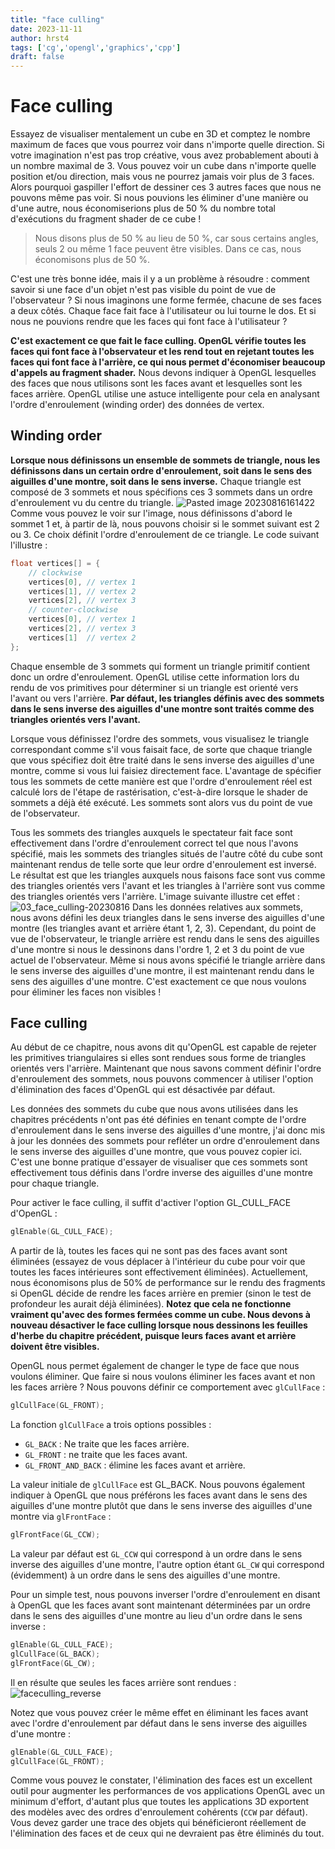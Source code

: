 ```yaml
---
title: "face culling"
date: 2023-11-11
author: hrst4
tags: ['cg','opengl','graphics','cpp']
draft: false
---
```


# Face culling
Essayez de visualiser mentalement un cube en 3D et comptez le nombre maximum de faces que vous pourrez voir dans n'importe quelle direction. Si votre imagination n'est pas trop créative, vous avez probablement abouti à un nombre maximal de 3. Vous pouvez voir un cube dans n'importe quelle position et/ou direction, mais vous ne pourrez jamais voir plus de 3 faces. Alors pourquoi gaspiller l'effort de dessiner ces 3 autres faces que nous ne pouvons même pas voir. Si nous pouvions les éliminer d'une manière ou d'une autre, nous économiserions plus de 50 % du nombre total d'exécutions du fragment shader de ce cube !

> Nous disons plus de 50 % au lieu de 50 %, car sous certains angles, seuls 2 ou même 1 face peuvent être visibles. Dans ce cas, nous économisons plus de 50 %. 


C'est une très bonne idée, mais il y a un problème à résoudre : comment savoir si une face d'un objet n'est pas visible du point de vue de l'observateur ? Si nous imaginons une forme fermée, chacune de ses faces a deux côtés. Chaque face fait face à l'utilisateur ou lui tourne le dos. Et si nous ne pouvions rendre que les faces qui font face à l'utilisateur ?  
  
**C'est exactement ce que fait le face culling. OpenGL vérifie toutes les faces qui font face à l'observateur et les rend tout en rejetant toutes les faces qui font face à l'arrière, ce qui nous permet d'économiser beaucoup d'appels au fragment shader.** Nous devons indiquer à OpenGL lesquelles des faces que nous utilisons sont les faces avant et lesquelles sont les faces arrière. OpenGL utilise une astuce intelligente pour cela en analysant l'ordre d'enroulement (winding order) des données de vertex.

## Winding order
**Lorsque nous définissons un ensemble de sommets de triangle, nous les définissons dans un certain ordre d'enroulement, soit dans le sens des aiguilles d'une montre, soit dans le sens inverse.** Chaque triangle est composé de 3 sommets et nous spécifions ces 3 sommets dans un ordre d'enroulement vu du centre du triangle. 
![Pasted image 20230816161422](Pasted%20image%2020230816161422.png)
Comme vous pouvez le voir sur l'image, nous définissons d'abord le sommet 1 et, à partir de là, nous pouvons choisir si le sommet suivant est 2 ou 3. Ce choix définit l'ordre d'enroulement de ce triangle. Le code suivant l'illustre : 

```cpp
float vertices[] = {
    // clockwise
    vertices[0], // vertex 1
    vertices[1], // vertex 2
    vertices[2], // vertex 3
    // counter-clockwise
    vertices[0], // vertex 1
    vertices[2], // vertex 3
    vertices[1]  // vertex 2  
};
```
Chaque ensemble de 3 sommets qui forment un triangle primitif contient donc un ordre d'enroulement. OpenGL utilise cette information lors du rendu de vos primitives pour déterminer si un triangle est orienté vers l'avant ou vers l'arrière. **Par défaut, les triangles définis avec des sommets dans le sens inverse des aiguilles d'une montre sont traités comme des triangles orientés vers l'avant.**  
  
Lorsque vous définissez l'ordre des sommets, vous visualisez le triangle correspondant comme s'il vous faisait face, de sorte que chaque triangle que vous spécifiez doit être traité dans le sens inverse des aiguilles d'une montre, comme si vous lui faisiez directement face. L'avantage de spécifier tous les sommets de cette manière est que l'ordre d'enroulement réel est calculé lors de l'étape de rastérisation, c'est-à-dire lorsque le shader de sommets a déjà été exécuté. Les sommets sont alors vus du point de vue de l'observateur.  
  
Tous les sommets des triangles auxquels le spectateur fait face sont effectivement dans l'ordre d'enroulement correct tel que nous l'avons spécifié, mais les sommets des triangles situés de l'autre côté du cube sont maintenant rendus de telle sorte que leur ordre d'enroulement est inversé. Le résultat est que les triangles auxquels nous faisons face sont vus comme des triangles orientés vers l'avant et les triangles à l'arrière sont vus comme des triangles orientés vers l'arrière. L'image suivante illustre cet effet :
![03_face_culling-20230816](03_face_culling-20230816.png)
Dans les données relatives aux sommets, nous avons défini les deux triangles dans le sens inverse des aiguilles d'une montre (les triangles avant et arrière étant 1, 2, 3). Cependant, du point de vue de l'observateur, le triangle arrière est rendu dans le sens des aiguilles d'une montre si nous le dessinons dans l'ordre 1, 2 et 3 du point de vue actuel de l'observateur. Même si nous avons spécifié le triangle arrière dans le sens inverse des aiguilles d'une montre, il est maintenant rendu dans le sens des aiguilles d'une montre. C'est exactement ce que nous voulons pour éliminer les faces non visibles !

## Face culling
Au début de ce chapitre, nous avons dit qu'OpenGL est capable de rejeter les primitives triangulaires si elles sont rendues sous forme de triangles orientés vers l'arrière. Maintenant que nous savons comment définir l'ordre d'enroulement des sommets, nous pouvons commencer à utiliser l'option d'élimination des faces d'OpenGL qui est désactivée par défaut.  
  
Les données des sommets du cube que nous avons utilisées dans les chapitres précédents n'ont pas été définies en tenant compte de l'ordre d'enroulement dans le sens inverse des aiguilles d'une montre, j'ai donc mis à jour les données des sommets pour refléter un ordre d'enroulement dans le sens inverse des aiguilles d'une montre, que vous pouvez copier ici. C'est une bonne pratique d'essayer de visualiser que ces sommets sont effectivement tous définis dans l'ordre inverse des aiguilles d'une montre pour chaque triangle.  
  
Pour activer le face culling, il suffit d'activer l'option GL_CULL_FACE d'OpenGL :
```cpp
glEnable(GL_CULL_FACE);  
```
A partir de là, toutes les faces qui ne sont pas des faces avant sont éliminées (essayez de vous déplacer à l'intérieur du cube pour voir que toutes les faces intérieures sont effectivement éliminées). Actuellement, nous économisons plus de 50% de performance sur le rendu des fragments si OpenGL décide de rendre les faces arrière en premier (sinon le test de profondeur les aurait déjà éliminées). **Notez que cela ne fonctionne vraiment qu'avec des formes fermées comme un cube. Nous devons à nouveau désactiver le face culling lorsque nous dessinons les feuilles d'herbe du chapitre précédent, puisque leurs faces avant et arrière doivent être visibles.**  
  
OpenGL nous permet également de changer le type de face que nous voulons éliminer. Que faire si nous voulons éliminer les faces avant et non les faces arrière ? Nous pouvons définir ce comportement avec `glCullFace` :
```cpp
glCullFace(GL_FRONT);  
```

La fonction `glCullFace` a trois options possibles :  
  
- `GL_BACK` : Ne traite que les faces arrière.  
- `GL_FRONT` : ne traite que les faces avant.  
- `GL_FRONT_AND_BACK` : élimine les faces avant et arrière.  
  
La valeur initiale de `glCullFace` est GL_BACK. Nous pouvons également indiquer à OpenGL que nous préférons les faces avant dans le sens des aiguilles d'une montre plutôt que dans le sens inverse des aiguilles d'une montre via `glFrontFace` :
```cpp
glFrontFace(GL_CCW);  
```
La valeur par défaut est `GL_CCW` qui correspond à un ordre dans le sens inverse des aiguilles d'une montre, l'autre option étant `GL_CW` qui correspond (évidemment) à un ordre dans le sens des aiguilles d'une montre.  
  
Pour un simple test, nous pouvons inverser l'ordre d'enroulement en disant à OpenGL que les faces avant sont maintenant déterminées par un ordre dans le sens des aiguilles d'une montre au lieu d'un ordre dans le sens inverse :  
```cpp
glEnable(GL_CULL_FACE);
glCullFace(GL_BACK);
glFrontFace(GL_CW);
```
 Il en résulte que seules les faces arrière sont rendues : 
 ![faceculling_reverse](faceculling_reverse.png)
 
Notez que vous pouvez créer le même effet en éliminant les faces avant avec l'ordre d'enroulement par défaut dans le sens inverse des aiguilles d'une montre : 
```cpp
glEnable(GL_CULL_FACE);
glCullFace(GL_FRONT);  
```
Comme vous pouvez le constater, l'élimination des faces est un excellent outil pour augmenter les performances de vos applications OpenGL avec un minimum d'effort, d'autant plus que toutes les applications 3D exportent des modèles avec des ordres d'enroulement cohérents (`CCW` par défaut). Vous devez garder une trace des objets qui bénéficieront réellement de l'élimination des faces et de ceux qui ne devraient pas être éliminés du tout.
